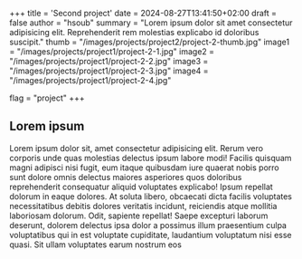 +++
title = 'Second project'
date = 2024-08-27T13:41:50+02:00
draft = false
author = "hsoub"
summary = "Lorem ipsum dolor sit amet consectetur adipisicing elit. Reprehenderit rem molestias explicabo id doloribus suscipit."
thumb = "/images/projects/project2/project-2-thumb.jpg"
image1 =  "/images/projects/project1/project-2-1.jpg"
image2 =  "/images/projects/project1/project-2-2.jpg"
image3 =  "/images/projects/project1/project-2-3.jpg"
image4 =  "/images/projects/project1/project-2-4.jpg"

flag = "project"
+++
## Lorem ipsum

Lorem ipsum dolor sit, amet consectetur adipisicing elit. Rerum vero corporis unde quas molestias delectus ipsum labore modi! Facilis quisquam magni adipisci nisi fugit, eum itaque quibusdam iure quaerat nobis porro sunt dolore omnis delectus maiores asperiores quos doloribus reprehenderit consequatur aliquid voluptates explicabo! Ipsum repellat dolorum in eaque dolores. At soluta libero, obcaecati dicta facilis voluptates necessitatibus debitis dolores veritatis incidunt, reiciendis atque mollitia laboriosam dolorum. Odit, sapiente repellat! Saepe excepturi laborum deserunt, dolorem delectus ipsa dolor a possimus illum praesentium culpa voluptatibus qui in est voluptate cupiditate, laudantium voluptatum nisi esse quasi. Sit ullam voluptates earum nostrum eos
